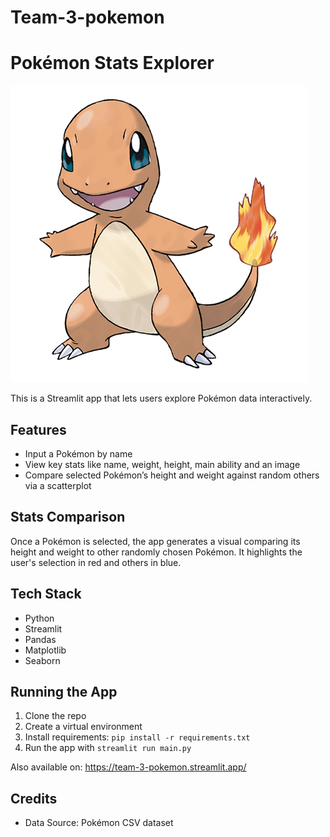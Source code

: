 # Team-3-pokemon

# Pokémon Stats Explorer

![Charmander Image](images/charmander.png)

This is a Streamlit app that lets users explore Pokémon data interactively.

## Features

- Input a Pokémon by name
- View key stats like name, weight, height, main ability and an image
- Compare selected Pokémon’s height and weight against random others via a scatterplot

## Stats Comparison

Once a Pokémon is selected, the app generates a visual comparing its height and weight to other randomly chosen Pokémon. It highlights the user's selection in red and others in blue.

## Tech Stack

- Python
- Streamlit
- Pandas
- Matplotlib
- Seaborn

## Running the App

1. Clone the repo
2. Create a virtual environment
3. Install requirements: `pip install -r requirements.txt`
4. Run the app with `streamlit run main.py`

Also available on: https://team-3-pokemon.streamlit.app/

## Credits

- Data Source: Pokémon CSV dataset


